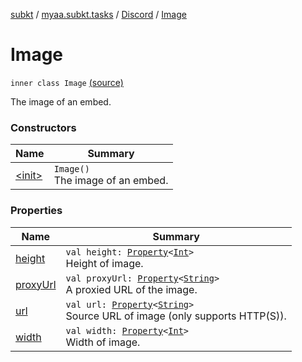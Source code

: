 [subkt](../../../index.md) / [myaa.subkt.tasks](../../index.md) / [Discord](../index.md) / [Image](./index.md)

# Image

`inner class Image` [(source)](https://github.com/Myaamori/SubKt/blob/master/src/main/kotlin/myaa/subkt/tasks/discordtask.kt#L82)

The image of an embed.

### Constructors

| Name | Summary |
|---|---|
| [&lt;init&gt;](-init-.md) | `Image()`<br>The image of an embed. |

### Properties

| Name | Summary |
|---|---|
| [height](height.md) | `val height: `[`Property`](https://docs.gradle.org/current/javadoc/org/gradle/api/provider/Property.html)`<`[`Int`](https://kotlinlang.org/api/latest/jvm/stdlib/kotlin/-int/index.html)`>`<br>Height of image. |
| [proxyUrl](proxy-url.md) | `val proxyUrl: `[`Property`](https://docs.gradle.org/current/javadoc/org/gradle/api/provider/Property.html)`<`[`String`](https://kotlinlang.org/api/latest/jvm/stdlib/kotlin/-string/index.html)`>`<br>A proxied URL of the image. |
| [url](url.md) | `val url: `[`Property`](https://docs.gradle.org/current/javadoc/org/gradle/api/provider/Property.html)`<`[`String`](https://kotlinlang.org/api/latest/jvm/stdlib/kotlin/-string/index.html)`>`<br>Source URL of image (only supports HTTP(S)). |
| [width](width.md) | `val width: `[`Property`](https://docs.gradle.org/current/javadoc/org/gradle/api/provider/Property.html)`<`[`Int`](https://kotlinlang.org/api/latest/jvm/stdlib/kotlin/-int/index.html)`>`<br>Width of image. |
